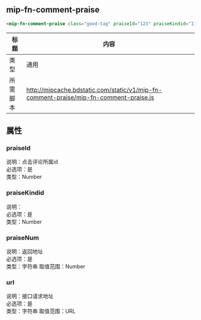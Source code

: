 ## mip-fn-comment-praise 

```html
<mip-fn-comment-praise class="good-tag" praiseId="123" praiseKindid="1123" praiseNum="1" url="../data/data.json"></mip-fn-comment-praise>
```

标题|内容
----|----
类型|通用 
所需脚本|http://mipcache.bdstatic.com/static/v1/mip-fn-comment-praise/mip-fn-comment-praise.js

## 属性
### praiseId
说明：点击评论所属id  
必选项：是  
类型：Number 

### praiseKindid
说明：  
必选项：是  
类型：Number 
 
### praiseNum
说明：返回地址  
必选项：是  
类型：字符串 
取值范围：Number

### url
说明：接口请求地址  
必选项：是  
类型：字符串 
取值范围：URL



